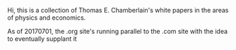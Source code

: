 Hi, this is a collection of Thomas E. Chamberlain's white papers in the areas of physics and economics. 

As of 20170701, the .org site's running parallel to the .com site with the idea to eventually supplant it











